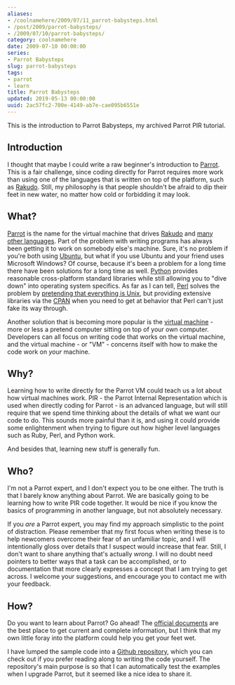 ```yaml
---
aliases:
- /coolnamehere/2009/07/11_parrot-babysteps.html
- /post/2009/parrot-babysteps/
- /2009/07/10/parrot-babysteps/
category: coolnamehere
date: 2009-07-10 00:00:00
series:
- Parrot Babysteps
slug: parrot-babysteps
tags:
- parrot
- learn
title: Parrot Babysteps
updated: 2019-05-13 00:00:00
uuid: 2ac57fc2-700e-4149-ab7e-cae095b6551e
---
```


This is the introduction to Parrot Babysteps, my archived Parrot PIR tutorial.
<!--more-->

## Introduction

I thought that maybe I could write a raw beginner's introduction to [Parrot](http://parrot.org).
This is a fair challenge, since coding directly for Parrot requires more work than using one
of the languages that is written on top of the platform, such as [Rakudo](http://rakudo.org).
Still, my philosophy is that people shouldn't be afraid to dip their feet in new water, no matter how
cold or forbidding it may look.

## What?

[Perl]: /tag/perl/
[Python]: /tag/python/

[Parrot](http://parrot.org) is the name for the virtual machine that drives [Rakudo](http://rakudo.org)
and [many other languages](http://www.parrot.org/languages). Part of the problem with writing
programs has always been getting it to work on somebody else's machine. Sure, it's no problem if
you're both using [Ubuntu](http://ubuntu.com), but what if you use Ubuntu and your friend uses
Microsoft Windows? Of course, because it's been a problem for a long time there have been solutions
for a long time as well. [Python][] provides reasonable cross-platform
standard libraries while still allowing you to "dive down" into operating system specifics. 
As far as I can tell, [Perl][] solves the problem by [pretending that everything
is Unix](http://perldoc.perl.org/perlfork.html), but providing extensive libraries via 
the [CPAN](http://cpan.org) when you need to get at behavior that Perl can't just fake 
its way through.

Another solution that is becoming more popular is the [virtual 
machine](http://en.wikipedia.org/wiki/Virtual_machine) - more or less a pretend computer sitting
on top of your own computer. Developers can all focus on writing code that works on the
virtual machine, and the virtual machine - or "VM" - concerns itself with how to make the code
work on *your* machine.

## Why?

Learning how to write directly for the Parrot VM could teach us a lot about how virtual machines
work. PIR - the Parrot Internal Representation which is used when directly coding for Parrot -
is an advanced language, but will still require that we spend time thinking about the details
of what we want our code to do. This sounds more painful than it is, and using it could provide
some enlightenment when trying to figure out how higher level languages such as Ruby, Perl, and
Python work.

And besides that, learning new stuff is generally fun.

## Who?

I'm not a Parrot expert, and I don't expect you to be one either. The truth is that I barely know
anything about Parrot. We are basically going to be learning how to write PIR code
together. It would be nice if you know the basics of programming in another language, but not
absolutely necessary.

If you *are* a Parrot expert, you may find my approach simplistic to the point of distraction.
Please remember that my first focus when writing these is to help newcomers overcome their
fear of an unfamiliar topic, and I will intentionally gloss over details that I suspect would
increase that fear. Still, I don't want to share anything that's actually *wrong*.
I will no doubt need pointers to better ways that a task can be accomplished, or to
documentation that more clearly expresses a concept that I am trying to get across. I welcome
your suggestions, and encourage you to contact me with your feedback.

## How?

Do you want to learn about Parrot? Go ahead! The [official 
documents](http://docs.parrot.org/parrot/latest/html/index.html) are the best place to get 
current and complete information, but I think that my own little foray into the platform 
could help you get your feet wet.

[Github repository]: http://github.com/brianwisti/parrot-babysteps

I have lumped the sample code into a [Github repository][], which you can check
out if you prefer reading along to writing the code yourself. The repository's
main purpose is so that I can automatically test the examples when I upgrade
Parrot, but it seemed like a nice idea to share it.
